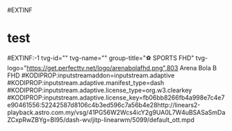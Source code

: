 
#EXTINF

# test

#EXTINF:-1 tvg-id="" tvg-name="" group-title="⚽ SPORTS FHD" tvg-logo="https://get.perfecttv.net/logo/arenabolafhd.png",803 Arena Bola B FHD
#KODIPROP:inputstreamaddon=inputstream.adaptive
#KODIPROP:inputstream.adaptive.manifest_type=dash
#KODIPROP:inputstream.adaptive.license_type=org.w3.clearkey
#KODIPROP:inputstream.adaptive.license_key=fb06bb8266fb4a998e7c4e7e90461556:52242587d8106c4b3ed596c7a56b4e28http://linears2-playback.astro.com.my/vsg/41PG56W2Wcs4icY2g9UA0L7W4uBSASaSmDaZCxpRwZBYg=BI95/dash-wv/jitp-linearwm/5099/default_ott.mpd
